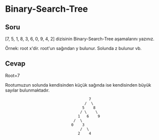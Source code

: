 # Binary-Search-Tree

## Soru

[7, 5, 1, 8, 3, 6, 0, 9, 4, 2] dizisinin Binary-Search-Tree aşamalarını yazınız.

Örnek: root x'dir. root'un sağından y bulunur. Solunda z bulunur vb.

## Cevap


Root=7

Rootumuzun solunda kendisinden küçük sağında ise kendisinden büyük sayılar bulunmaktadır.

                                          7
                                        /  \
                                       5    8
                                      / \    \                     
                                     1   6    9
                                   /  \
                                  0    3
                                      /  \
                                     2    4
